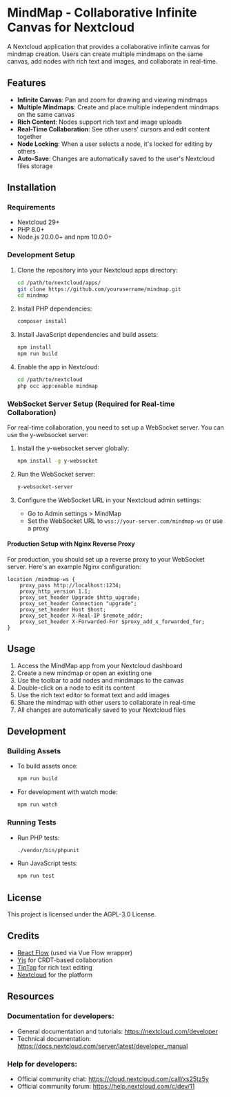 # MindMap - Collaborative Infinite Canvas for Nextcloud

A Nextcloud application that provides a collaborative infinite canvas for mindmap creation. Users can create multiple mindmaps on the same canvas, add nodes with rich text and images, and collaborate in real-time.

## Features

- **Infinite Canvas**: Pan and zoom for drawing and viewing mindmaps
- **Multiple Mindmaps**: Create and place multiple independent mindmaps on the same canvas
- **Rich Content**: Nodes support rich text and image uploads
- **Real-Time Collaboration**: See other users' cursors and edit content together
- **Node Locking**: When a user selects a node, it's locked for editing by others
- **Auto-Save**: Changes are automatically saved to the user's Nextcloud files storage

## Installation

### Requirements

- Nextcloud 29+
- PHP 8.0+
- Node.js 20.0.0+ and npm 10.0.0+

### Development Setup

1. Clone the repository into your Nextcloud apps directory:
   ```bash
   cd /path/to/nextcloud/apps/
   git clone https://github.com/yourusername/mindmap.git
   cd mindmap
   ```

2. Install PHP dependencies:
   ```bash
   composer install
   ```

3. Install JavaScript dependencies and build assets:
   ```bash
   npm install
   npm run build
   ```

4. Enable the app in Nextcloud:
   ```bash
   cd /path/to/nextcloud
   php occ app:enable mindmap
   ```

### WebSocket Server Setup (Required for Real-time Collaboration)

For real-time collaboration, you need to set up a WebSocket server. You can use the y-websocket server:

1. Install the y-websocket server globally:
   ```bash
   npm install -g y-websocket
   ```

2. Run the WebSocket server:
   ```bash
   y-websocket-server
   ```

3. Configure the WebSocket URL in your Nextcloud admin settings:
   - Go to Admin settings > MindMap
   - Set the WebSocket URL to `wss://your-server.com/mindmap-ws` or use a proxy

#### Production Setup with Nginx Reverse Proxy

For production, you should set up a reverse proxy to your WebSocket server. Here's an example Nginx configuration:

```nginx
location /mindmap-ws {
    proxy_pass http://localhost:1234;
    proxy_http_version 1.1;
    proxy_set_header Upgrade $http_upgrade;
    proxy_set_header Connection "upgrade";
    proxy_set_header Host $host;
    proxy_set_header X-Real-IP $remote_addr;
    proxy_set_header X-Forwarded-For $proxy_add_x_forwarded_for;
}
```

## Usage

1. Access the MindMap app from your Nextcloud dashboard
2. Create a new mindmap or open an existing one
3. Use the toolbar to add nodes and mindmaps to the canvas
4. Double-click on a node to edit its content
5. Use the rich text editor to format text and add images
6. Share the mindmap with other users to collaborate in real-time
7. All changes are automatically saved to your Nextcloud files

## Development

### Building Assets

- To build assets once:
  ```bash
  npm run build
  ```

- For development with watch mode:
  ```bash
  npm run watch
  ```

### Running Tests

- Run PHP tests:
  ```bash
  ./vendor/bin/phpunit
  ```

- Run JavaScript tests:
  ```bash
  npm run test
  ```

## License

This project is licensed under the AGPL-3.0 License.

## Credits

- [React Flow](https://reactflow.dev/) (used via Vue Flow wrapper)
- [Yjs](https://github.com/yjs/yjs) for CRDT-based collaboration
- [TipTap](https://tiptap.dev/) for rich text editing
- [Nextcloud](https://nextcloud.com/) for the platform

## Resources

### Documentation for developers:

- General documentation and tutorials: https://nextcloud.com/developer
- Technical documentation: https://docs.nextcloud.com/server/latest/developer_manual

### Help for developers:

- Official community chat: https://cloud.nextcloud.com/call/xs25tz5y
- Official community forum: https://help.nextcloud.com/c/dev/11
